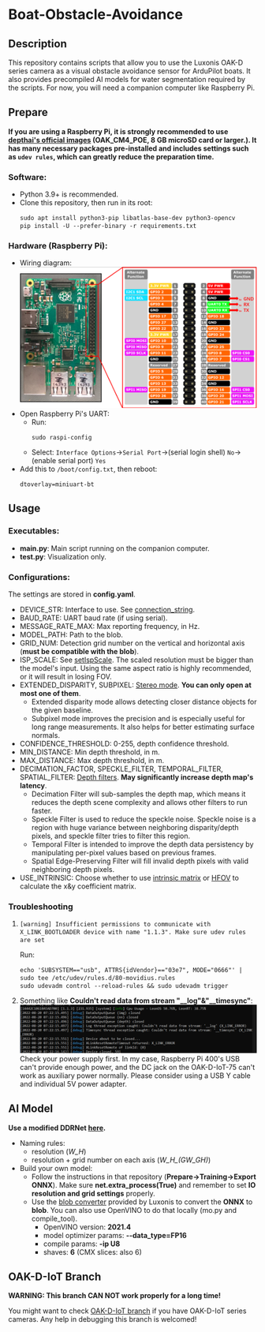 # Boat-Obstacle-Avoidance
## Description
This repository contains scripts that allow you to use the Luxonis OAK-D series camera as a visual obstacle avoidance sensor for ArduPilot boats. It also provides precompiled AI models for water segmentation required by the scripts. For now, you will need a companion computer like Raspberry Pi.


## Prepare
**If you are using a Raspberry Pi, it is strongly recommended to use [depthai's official images](https://drive.google.com/drive/folders/1O50jPpGj_82jkAokdrsG--k9OBQfMXK5?usp=sharing) (OAK_CM4_POE, 8 GB microSD card or larger.). It has many necessary packages pre-installed and includes settings such as `udev rules`, which can greatly reduce the preparation time.**

### Software:
- Python 3.9+ is recommended.
- Clone this repository, then run in its root:
    ```console
    sudo apt install python3-pip libatlas-base-dev python3-opencv
    pip install -U --prefer-binary -r requirements.txt
    ```

### Hardware (Raspberry Pi):
- Wiring diagram:
![Wiring diagram](./doc/diagram.png)
- Open Raspberry Pi's UART:
    - Run:
        ```console
        sudo raspi-config
        ```
    - Select: `Interface Options`->`Serial Port`->(serial login shell) `No`->(enable serial port) `Yes`
- Add this to `/boot/config.txt`, then reboot:
    ```text
    dtoverlay=miniuart-bt
    ```


## Usage
### Executables:
- **main.py**: Main script running on the companion computer.
- **test.py**: Visualization only.

### Configurations:
The settings are stored in **config.yaml**.
- DEVICE_STR: Interface to use. See [connection_string](https://mavlink.io/en/mavgen_python/#connection_string).
- BAUD_RATE: UART baud rate (if using serial).
- MESSAGE_RATE_MAX: Max reporting frequency, in Hz.
- MODEL_PATH: Path to the blob.
- GRID_NUM: Detection grid number on the vertical and horizontal axis (**must be compatible with the blob**).
- ISP_SCALE: See [setIspScale](https://docs.luxonis.com/projects/api/en/latest/components/nodes/color_camera/#:~:text=setIspScale%28*,numerator%2C%20denominator%3E%20tuples). The scaled resolution must be bigger than the model's input. Using the same aspect ratio is highly recommended, or it will result in losing FOV.
- EXTENDED_DISPARITY, SUBPIXEL: [Stereo mode](https://docs.luxonis.com/projects/api/en/latest/components/nodes/stereo_depth/). **You can only open at most one of them**.
    - Extended disparity mode allows detecting closer distance objects for the given baseline.
    - Subpixel mode improves the precision and is especially useful for long range measurements. It also helps for better estimating surface normals.
- CONFIDENCE_THRESHOLD: 0-255, depth confidence threshold.
- MIN_DISTANCE: Min depth threshold, in m.
- MAX_DISTANCE: Max depth threshold, in m.
- DECIMATION_FACTOR, SPECKLE_FILTER, TEMPORAL_FILTER, SPATIAL_FILTER: [Depth filters](https://docs.luxonis.com/projects/api/en/latest/components/nodes/stereo_depth/). **May significantly increase depth map's latency**.
    - Decimation Filter will sub-samples the depth map, which means it reduces the depth scene complexity and allows other filters to run faster.
    - Speckle Filter is used to reduce the speckle noise. Speckle noise is a region with huge variance between neighboring disparity/depth pixels, and speckle filter tries to filter this region.
    - Temporal Filter is intended to improve the depth data persistency by manipulating per-pixel values based on previous frames.
    - Spatial Edge-Preserving Filter will fill invalid depth pixels with valid neighboring depth pixels.
- USE_INTRINSIC: Choose whether to use [intrinsic matrix](https://docs.luxonis.com/en/latest/pages/tutorials/device-pointcloud/#on-device-pointcloud-nn-model) or [HFOV](https://docs.luxonis.com/projects/api/en/latest/components/nodes/spatial_location_calculator/) to calculate the x&y coefficient matrix.

### Troubleshooting
1.  ```console
    [warning] Insufficient permissions to communicate with X_LINK_BOOTLOADER device with name "1.1.3". Make sure udev rules are set
    ```
    Run:
    ```console
    echo 'SUBSYSTEM=="usb", ATTRS{idVendor}=="03e7", MODE="0666"' | sudo tee /etc/udev/rules.d/80-movidius.rules
    sudo udevadm control --reload-rules && sudo udevadm trigger
    ```
2. Something like **Couldn't read data from stream "__log"&"__timesync"**:
![Troubleshooting_2](./doc/Troubleshooting_2.png)
Check your power supply first. In my case, Raspberry Pi 400's USB can't provide enough power, and the DC jack on the OAK-D-IoT-75 can't work as auxiliary power normally. Please consider using a USB Y cable and individual 5V power adapter.


## AI Model
**Use a modified DDRNet [here](https://github.com/Chenghao-Tan/DDRNet).**
- Naming rules:
    - resolution (*W_H*)
    - resolution + grid number on each axis (*W_H_(GW_GH)*)
- Build your own model:
    - Follow the instructions in that repository (**Prepare->Training->Export ONNX**). Make sure **net.extra_process(True)** and remember to set **IO resolution and grid settings** properly.
    - Use the [blob converter](http://blobconverter.luxonis.com/) provided by Luxonis to convert the **ONNX** to **blob**. You can also use OpenVINO to do that locally (mo.py and compile_tool).
        - OpenVINO version: **2021.4**
        - model optimizer params: **--data_type=FP16**
        - compile params: **-ip U8**
        - shaves: **6** (CMX slices: also 6)


## OAK-D-IoT Branch
**WARNING: This branch CAN NOT work properly for a long time!**

You might want to check [OAK-D-IoT branch](https://github.com/Chenghao-Tan/Boat-Obstacle-Avoidance/tree/OAK-D-IoT) if you have OAK-D-IoT series cameras. Any help in debugging this branch is welcomed!
